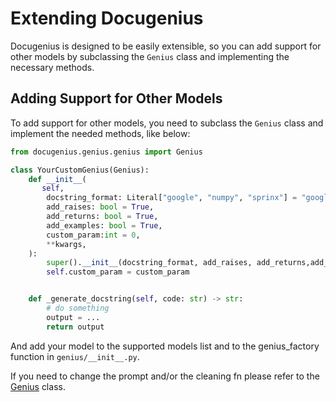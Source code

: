 # Extending Docugenius

Docugenius is designed to be easily extensible, so you can add support for other models by subclassing the `Genius` class and implementing the necessary methods.

## Adding Support for Other Models

To add support for other models, you need to subclass the `Genius` class and implement the needed methods, like below:

```python
from docugenius.genius.genius import Genius

class YourCustomGenius(Genius):
    def __init__(
       self,
        docstring_format: Literal["google", "numpy", "sprinx"] = "google",
        add_raises: bool = True,
        add_returns: bool = True,
        add_examples: bool = True,
        custom_param:int = 0,
        **kwargs,
    ):
        super().__init__(docstring_format, add_raises, add_returns,add_examples)
        self.custom_param = custom_param


    def _generate_docstring(self, code: str) -> str:
        # do something
        output = ...
        return output
```

And add your model to the supported models list and to the genius_factory function in `genius/__init__.py`.

If you need to change the prompt and/or the cleaning fn please refer to the [Genius](api-references/genius.md) class.

